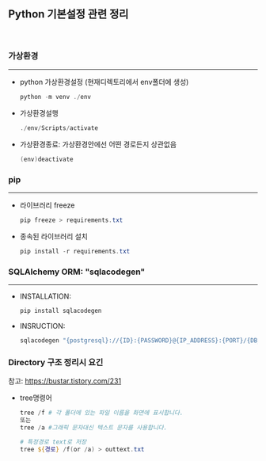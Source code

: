 ## Python 기본설정 관련 정리 
<br>

### 가상환경
---
- python 가상환경설정 (현재디렉토리에서 env폴더에 생성)
    ```powershell
    python -m venv ./env
    ```

- 가상환경설행
    ```powershell
    ./env/Scripts/activate
    ```

- 가상환경종료: 가상환경안에선 어떤 경로든지 상관없음
    ```powershell
    (env)deactivate
    ```
### pip
---
- 라이브러리 freeze
    ```powershell
    pip freeze > requirements.txt
    ```    

-   종속된 라이브러리 설치
    ```powershell
    pip install -r requirements.txt
    ```

### SQLAlchemy ORM: "sqlacodegen"
---

- INSTALLATION: 
    ```bash
    pip install sqlacodegen
    ```
- INSRUCTION:
    ``` bash
    sqlacodegen "{postgresql}://{ID}:{PASSWORD}@{IP_ADDRESS}:{PORT}/{DB_NAME}" --schema "{SCHEMA_NAME}" > "{mapper.py}"
    ```

### Directory 구조 정리시 요긴

참고: https://bustar.tistory.com/231

- tree명령어 
    ```powershell
    tree /f # 각 폴더에 있는 파일 이름을 화면에 표시합니다.
    또는
    tree /a #그래픽 문자대신 텍스트 문자를 사용합니다.

    # 특정경로 text로 저장
    tree ${경로} /f(or /a) > outtext.txt
    ```